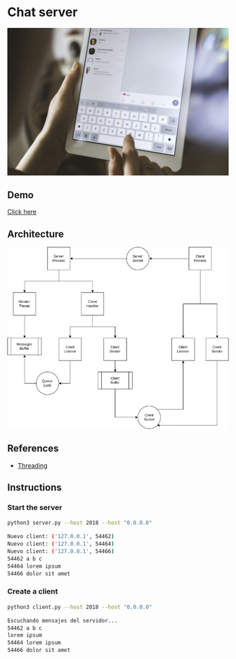 # Chat server

![wallpaper](./wallpaper.jpeg)

## Demo

[Click here](./martincastroalvarez-uc3.mp4)

## Architecture

![architecture](./architecture.png)

## References

- [Threading](https://docs.python.org/3/library/threading.html)

## Instructions

### Start the server
```bash
python3 server.py --host 2018 --host "0.0.0.0"
```
```bash
Nuevo client: ('127.0.0.1', 54462)
Nuevo client: ('127.0.0.1', 54464)
Nuevo client: ('127.0.0.1', 54466)
54462 a b c
54464 lorem ipsum
54466 dolor sit amet
```

### Create a client
```bash
python3 client.py --host 2018 --host "0.0.0.0"
```
```bash
Escuchando mensajes del servidor...
54462 a b c
lorem ipsum 
54464 lorem ipsum
54466 dolor sit amet
```
